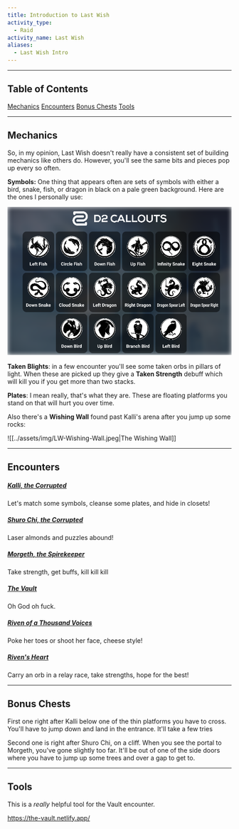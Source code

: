 ```yaml
---  
title: Introduction to Last Wish  
activity_type:  
  - Raid  
activity_name: Last Wish  
aliases:  
  - Last Wish Intro  
---  
```

  
----  
  
## Table of Contents  
  
[Mechanics](#mechanics)
[Encounters](#encounters)
[Bonus Chests](#bonus-chests)
[Tools](#tools)
  
----  
  
## Mechanics  
  
So, in my opinion, Last Wish doesn't really have a consistent set of building mechanics like others do. However, you'll see the same bits and pieces pop up every so often.  
  
**Symbols:** One thing that appears often are sets of symbols with either a bird, snake, fish, or dragon in black on a pale green background. Here are the ones I personally use:  
  
![Callouts for Last Wish](../../assets/img/LW-symbols.png)
  
**Taken Blights**: in a few encounter you'll see some taken orbs in pillars of light. When these are picked up they give a **Taken Strength** debuff which will kill you if you get more than two stacks.  
  
**Plates**: I mean really, that's what they are. These are floating platforms you stand on that will hurt you over time.  
  
Also there's a **Wishing Wall** found past Kalli's arena after you jump up some rocks:  
  
![[../assets/img/LW-Wishing-Wall.jpeg|The Wishing Wall]]  
  
---  
  
## Encounters  
  
##### [Kalli, the Corrupted](1-Kalli.md)
  
Let's match some symbols, cleanse some plates, and hide in closets!  
  
##### [Shuro Chi, the Corrupted](2-Shuro-Chi.md)
  
Laser almonds and puzzles abound!  
  
##### [Morgeth, the Spirekeeper](3-Morgeth.md)
  
Take strength, get buffs, kill kill kill  
  
##### [The Vault](4-The-Goddamn-Vault.md) 
  
Oh God oh fuck.  
  
##### [Riven of a Thousand Voices](5-Riven.md)

Poke her toes or shoot her face, cheese style!  
  
##### [Riven's Heart](6-Queenswalk.md) 
  
Carry an orb in a relay race, take strengths, hope for the best!  
  
----  
  
## Bonus Chests  
  
First one right after Kalli below one of the thin platforms you have to cross. You'll have to jump down and land in the entrance. It'll take a few tries  
  
Second one is right after Shuro Chi, on a cliff. When you see the portal to Morgeth, you've gone slightly too far. It'll be out of one of the side doors where you have to jump up some trees and over a gap to get to.  
  
----  
  
## Tools  
  
This is a *really* helpful tool for the Vault encounter.  
  
https://the-vault.netlify.app/  

